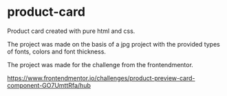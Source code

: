 # product-card
Product card created with pure html and css. 

The project was made on the basis of a jpg project with the provided types of fonts, colors and font thickness.

The project was made for the challenge from the frontendmentor.

https://www.frontendmentor.io/challenges/product-preview-card-component-GO7UmttRfa/hub

